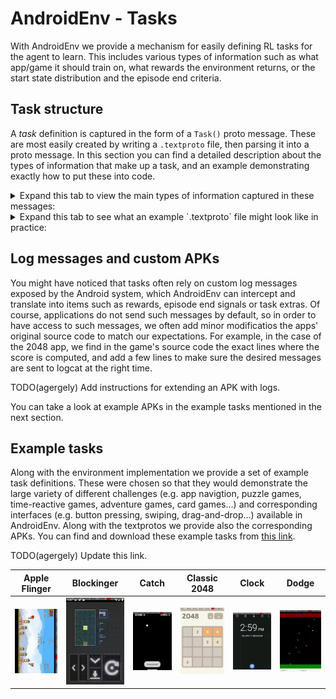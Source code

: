 # AndroidEnv - Tasks

<!-- copybara:strip_begin -->

<!--*
# Document freshness: For more information, see go/fresh-source.
freshness: { owner: 'agergely' reviewed: '2021-02-19' }
*-->

<!-- copybara:strip_end -->

With AndroidEnv we provide a mechanism for easily defining RL tasks for the
agent to learn. This includes various types of information such as what app/game
it should train on, what rewards the environment returns, or the start state
distribution and the episode end criteria.

## Task structure

A *task* definition is captured in the form of a `Task()` proto message. These
are most easily created by writing a `.textproto` file, then parsing it into a
proto message. In this section you can find a detailed description about the
types of information that make up a task, and an example demonstrating exactly
how to put these into code.

<details>
  <summary>Expand this tab to view the main types of information captured in these messages: </summary>

*   `id`: An ID used to identify the task.

*   `setup_steps`: These are steps the environment will perform right after
    launching the simulator. Possible steps include:

    *   `install_apk`: Installs an application from a specified path to the APK
        file.
    *   `start_activity`: Launches the requested app/activity.
    *   `rotate`: Sets the orientation of the device (landscape/portrait).

*   `reset_steps`: These are steps the environment will perform right at the
    beginning of a new RL episode. Possible steps include:

    *   `force_stop`: Stops a given app.
    *   `start_activity`: Launches the requested app/activity.
    *   `start_screen_pinning`: Restricts the agent's interaction to a
        particular activity through
        [screen pinning](https://support.google.com/android/answer/9455138?hl=en),
        meaning the agent will not be able to quit the given app.
    *   `clear_cache`: Clears the cache of a given app.

*   `success_conditions`: For each success condition defined, the environment
    will make sure that these conditions were met after finishing `setup_steps`
    and `reset_steps`. They might include conditions such as:

    *   `check_install`: Makes sure that the request app was successfully
        installed.
    *   `wait_for_app_screen`: Waits until the request app was successfully
        launched.

*   `expected_app_screen`: If this value is set to a particular activity, the
    environment will periodically check if the agent is still interacting with
    said activity, making sure it has not accidentally quit the application we
    want it to be training on.

*   `max_duration_sec`: Puts a time limit on the episodes, triggering an episode
    reset if the current episode has lasted too long.

*   `max_duration_steps`: Puts a step limit on the episodes, triggering an
    episode reset once the agent has reached the specified limit.

*   `log_parsing_config`: If the environment is parsing logcat messages, this
    field will determine what information it should listen for using regular
    expressions.

    *   `filters`: The environment filters log messages for these labels which
        signify that such messages were meant to be parsed by AndroidEnv.
    *   `log_regexps`: Once a log message was identified as relevant using the
        filters, the environment parses its contents using these regular
        expressions. For example, an application might be sending log messages
        of the form `reward: 1.0`, then the task will capture this info using
        the regexp `^[Rr]eward: ([-+]?[0-9]*\\.?[0-9]*)$`.

*   `extras_spec`: Determines the type and shape of extras exposed by the task.
    Extras are usually parsed from logcat messages.

</details>

<details>
  <summary>Expand this tab to see what an example `.textproto` file might look like in practice:</summary>

```python
id: "classic_2048"
name: "Classic 2048 - Default"
description: "Slide numbered tiles on a grid to combine them to create a tile with the number 2048"
package_name: "com.tpcstld.twozerogame"
full_activity_name: "com.tpcstld.twozerogame/com.tpcstld.twozerogame.MainActivity"

# Perform these upon launching the environment
setup_steps: [
  {
    # Install the 2048 app
    adb_call: {
      install_apk: {
        filesystem: {
          path: path/to/classic_2048.apk
        }
      }
    }
    # Check if it was installed correctly
    success_condition: {
      check_install: {
        package_name: "com.tpcstld.twozerogame"
        timeout_sec: 10.0
      }
    }
  },
  # Orient the screen in portait mode
  { adb_call: { rotate: { orientation: PORTRAIT_0 } } }
]

# Perform these upon episode resets
reset_steps: [

  # Stop the 2048 app
  { adb_call: { force_stop: { package_name: "com.tpcstld.twozerogame" } } },
  { adb_call: { clear_cache: { package_name: "com.tpcstld.twozerogame" } } },

  # Start the 2048 app
  {
    adb_call: {
      start_activity: {
        full_activity: "com.tpcstld.twozerogame/com.tpcstld.twozerogame.MainActivity"
        extra_args: [
            "--ez", '"RL_TASK_ENABLED"', '"true"',
            "--es", '"RL_TASK_GAME_CONFIG"', '"{}"'
        ]
      }
    }

    # Wait until the app has launched successfully
    success_condition: {
      wait_for_app_screen: {
        app_screen: {
          activity: "com.tpcstld.twozerogame/com.tpcstld.twozerogame.MainActivity"
          view_hierarchy_path: [
          ]
        }
        timeout_sec: 10.0
      }
      num_retries: 10
    }
  },

  # Make sure the agent cannot quit the 2048 app
  {
    adb_call: {
      start_screen_pinning: {
        full_activity: "com.tpcstld.twozerogame/com.tpcstld.twozerogame.MainActivity"
      }
    }
  }
]

# Periodically check if the agent has accidentally quit the app
expected_app_screen: {
  activity: "com.tpcstld.twozerogame/com.tpcstld.twozerogame.MainActivity"
  view_hierarchy_path: []
}

max_num_steps: 500

# Capture expected format of log messages
log_parsing_config: {
  filters: ["AndroidRLTask:V"]
  log_regexps: {
    score: "^[Ss]core: ([-+]?[0-9]*\\.?[0-9]*)$"
    reward: "^[Rr]eward: ([-+]?[0-9]*\\.?[0-9]*)$"
    episode_end: "^episode[ _]end$"
    extra: "^extra: (?P<name>[^ ]*)[ ]?(?P<extra>.*)$"
    json_extra: "^json_extra: (?P<json_extra>.*)$"
  }
}

# Capture expected shape and type of extras
extras_spec: [
  # Grid representing the state of the board.
  { name: "grid" shape: [4, 4], dtype: INT32},
  # Direction of the last swipe action that prompted that change in the state.
  # 0: up, 1: right, 2: down, 3: left
  { name: "direction" shape: [1], dtype: INT32 }
]

```

</details>

## Log messages and custom APKs

You might have noticed that tasks often rely on custom log messages exposed by
the Android system, which AndroidEnv can intercept and translate into items such
as rewards, episode end signals or task extras. Of course, applications do not
send such messages by default, so in order to have access to such messages, we
often add minor modificatios the apps' original source code to match our
expectations. For example, in the case of the 2048 app, we find in the game's
source code the exact lines where the score is computed, and add a few lines to
make sure the desired messages are sent to logcat at the right time.

TODO(agergely) Add instructions for extending an APK with logs.

You can take a look at example APKs in the example tasks mentioned in the next
section.

## Example tasks

Along with the environment implementation we provide a set of example task
definitions. These were chosen so that they would demonstrate the large variety
of different challenges (e.g. app navigtion, puzzle games, time-reactive games,
adventure games, card games...) and corresponding interfaces (e.g. button
pressing, swiping, drag-and-drop...) available in AndroidEnv. Along with the
textprotos we provide also the corresponding APKs. You can find and download
these example tasks from
[this link](https://storage.googleapis.com/android_env-tasks).

TODO(agergely) Update this link.

Apple Flinger                                                    | Blockinger                                           | Catch                                                                        | Classic 2048                                             | Clock                                      | Dodge
---------------------------------------------------------------- | ---------------------------------------------------- | ---------------------------------------------------------------------------- | -------------------------------------------------------- | ------------------------------------------ | -----
![Screenshot of 'apple_flinger'](images/apple_flinger_M_1_1.gif) | ![Screenshot of 'blockinger'](images/blockinger.gif) | ![Screenshot of 'catch_the_ball_default'](images/catch_the_ball_default.gif) | ![Screenshot of 'classic_2048'](images/classic_2048.gif) | ![Screenshot of 'clock'](images/clock.gif) | ![Screenshot of 'dodge_default'](images/dodge_default.gif)
